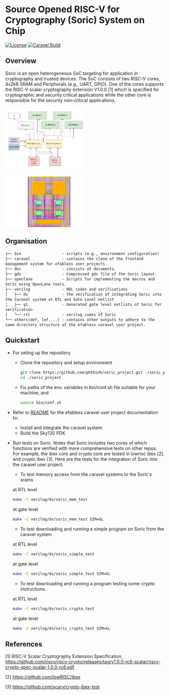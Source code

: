 # Source Opened RISC-V for Cryptography (Soric) System on Chip

[![License](https://img.shields.io/badge/License-Apache%202.0-blue.svg)](https://opensource.org/licenses/Apache-2.0) [![Caravel Build](https://github.com/efabless/caravel_project_example/actions/workflows/caravel_build.yml/badge.svg)](https://github.com/efabless/caravel_project_example/actions/workflows/caravel_build.yml)

<!--- -------------------------------------------------------------------- --->

## Overview
Soric is an open heterogeneous SoC targeting for application in cryptography and trusted devices. The SoC consists of two RISC-V cores, 4x2kB SRAM and Peripherals (e.g., UART, GPIO). One of the cores supports the RISC-V scalar cryptography extension V1.0.0 [1] which is specified for cryptographic and security critical applications while the other core is responsible for the security non-critical applications.

   <p align="left">
   <img src="./bin/soc.png" width="50%" height="50%">
   </p>

   <p align="left">
   <img src="./bin/soric.png" width="50%" height="50%">
   </p>

## Organisation

```
├── bin                  - scripts (e.g., environment configuration)
├── caravel              - contains the clone of the frontend management system for efabless user projects.
├── doc                  - consists of documents.
├── gds                  - Compressed gds file of the Soric layout.
├── openlane             - Scripts for implementing the macros and Soric using OpenLane tools.
├── verilog              - HDL codes and verifications
│   ├── dv               - the verification of integrating Soric into the Caravel system at RTL and Gate Level netlist
│   ├── gl               - Generated gate level netlists of Soric for verification
│   └── rtl              - verilog codes of Soric
└── others(def, lef,...) - contains other outputs to adhere to the same directory structure of the efabless caravel user project.
```
## Quickstart

- For seting up the repository

  - Clone the repository and setup environment 
  
    ```sh
    git clone https://github.com/phthinh/soric_project.git ./soric_project
    cd ./soric_project
    ```
  
  - Fix paths of the env. variables in bin/conf.sh file suitable for your machine, and
  
    ```sh
    source bin/conf.sh   
    ```

- Refer to [README](docs/source/index.rst) for the efabless caravel user project documentation to:
  
  -  Install and integrate the caravel system
  -  Build the Sky130 PDK

- Run tests on Soric. Notes that Soric includes two cores of which functions are verified with more comprehensive tests on other repos. For example, the ibex core and crypto core are tested in lowrisc ibex [2], and crypto ibex [3]. Here are the tests for the integration of Soric into the caravel user project. 
  
  - To test memory access from the caravel systems to the Soric's srams
  
  at RTL level
  
  ```sh
  make -C verilog/dv/soric_mem_test
  ```
  
  at gate level

  ```sh
  make -C verilog/dv/soric_mem_test SIM=GL
  ```
  
  - To test downloading and running a simple program on Soric from the caravel system
  
  at RTL level
  
  ```sh
  make -C verilog/dv/soric_simple_test
  ```
  
  at gate level

  ```sh
  make -C verilog/dv/soric_simple_test SIM=GL
  ```
  
  - To test downloading and running a program testing some crypto instructions. 
  
  at RTL level
  
  ```sh
  make -C verilog/dv/soric_crypto_test
  ```
  
  at gate level

  ```sh
  make -C verilog/dv/soric_crypto_test SIM=GL
  ```

## References

[1] RISC-V Scalar Cryptography Extension Specification, https://github.com/riscv/riscv-crypto/releases/tag/v1.0.0-rc6-scalar/riscv-crypto-spec-scalar-1.0.0-rc6.pdf 

[2] https://github.com/lowRISC/ibex

[3] https://github.com/scarv/crypto-ibex-test
